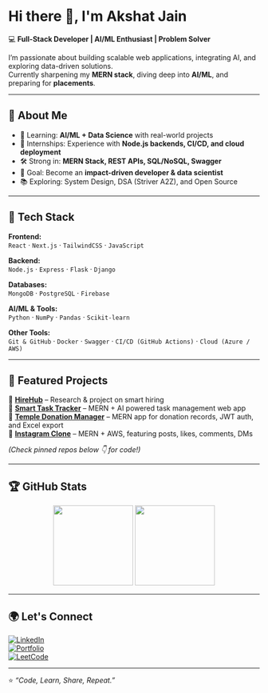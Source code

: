 # Hi there 👋, I'm Akshat Jain  

💻 **Full-Stack Developer | AI/ML Enthusiast | Problem Solver**  

I’m passionate about building scalable web applications, integrating AI, and exploring data-driven solutions.  
Currently sharpening my **MERN stack**, diving deep into **AI/ML**, and preparing for **placements**.  

---

## 🚀 About Me
- 🌱 Learning: **AI/ML + Data Science** with real-world projects  
- 💼 Internships: Experience with **Node.js backends, CI/CD, and cloud deployment**  
- 🛠️ Strong in: **MERN Stack, REST APIs, SQL/NoSQL, Swagger**  
- 🎯 Goal: Become an **impact-driven developer & data scientist**  
- 📚 Exploring: System Design, DSA (Striver A2Z), and Open Source  

---

## 🔧 Tech Stack

**Frontend:**  
`React` · `Next.js` · `TailwindCSS` · `JavaScript`  

**Backend:**  
`Node.js` · `Express` · `Flask` · `Django`  

**Databases:**  
`MongoDB` · `PostgreSQL` · `Firebase`  

**AI/ML & Tools:**  
`Python` · `NumPy` · `Pandas` · `Scikit-learn`  

**Other Tools:**  
`Git & GitHub` · `Docker` · `Swagger` · `CI/CD (GitHub Actions)` · `Cloud (Azure / AWS)`  

---

## 📌 Featured Projects

🌟 **[HireHub](#)** – Research & project on smart hiring  
🌟 **[Smart Task Tracker](#)** – MERN + AI powered task management web app  
🌟 **[Temple Donation Manager](#)** – MERN app for donation records, JWT auth, and Excel export  
🌟 **[Instagram Clone](#)** – MERN + AWS, featuring posts, likes, comments, DMs  

*(Check pinned repos below 👇 for code!)*  

---

## 🏆 GitHub Stats

<p align="center">
  <img src="https://github-readme-stats.vercel.app/api?username=akshatjain28&show_icons=true&theme=tokyonight" height="160"/>
  <img src="https://github-readme-streak-stats.herokuapp.com/?user=akshatjain28&theme=tokyonight" height="160"/>
</p>

---

## 🌍 Let's Connect
[![LinkedIn](https://img.shields.io/badge/LinkedIn-blue?logo=linkedin&logoColor=white)](https://linkedin.com/in/your-link)  
[![Portfolio](https://img.shields.io/badge/Portfolio-black?logo=firefox&logoColor=white)](https://yourportfolio.com)  
[![LeetCode](https://img.shields.io/badge/LeetCode-orange?logo=leetcode&logoColor=white)](https://leetcode.com/your-id)  

---

⭐ _“Code, Learn, Share, Repeat.”_  

